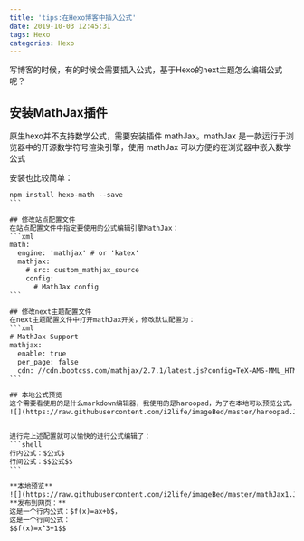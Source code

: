 ```yaml
---
title: 'tips:在Hexo博客中插入公式'
date: 2019-10-03 12:45:31
tags: Hexo
categories: Hexo
---
```


写博客的时候，有的时候会需要插入公式，基于Hexo的next主题怎么编辑公式呢？

## 安装MathJax插件
原生hexo并不支持数学公式，需要安装插件 mathJax。mathJax 是一款运行于浏览器中的开源数学符号渲染引擎，使用 mathJax 可以方便的在浏览器中嵌入数学公式

安装也比较简单：
````xml
npm install hexo-math --save
```

## 修改站点配置文件
在站点配置文件中指定要使用的公式编辑引擎MathJax：
```xml
math:
  engine: 'mathjax' # or 'katex'
  mathjax:
    # src: custom_mathjax_source
    config:
      # MathJax config
```

## 修改next主题配置文件
在next主题配置文件中打开mathJax开关，修改默认配置为：
```xml
# MathJax Support
mathjax:
  enable: true
  per_page: false
  cdn: //cdn.bootcss.com/mathjax/2.7.1/latest.js?config=TeX-AMS-MML_HTMLorMML
```

## 本地公式预览
这个需要看使用的是什么markdown编辑器，我使用的是haroopad，为了在本地可以预览公式，所以需要对haroopad进行设置：
![](https://raw.githubusercontent.com/i2life/imageBed/master/haroopad.JPG)


进行完上述配置就可以愉快的进行公式编辑了：
```shell
行内公式：$公式$
行间公式：$$公式$$
```

**本地预览**
![](https://raw.githubusercontent.com/i2life/imageBed/master/mathJax1.JPG)
**发布到网页：**
这是一个行内公式：$f(x)=ax+b$，
这是一个行间公式：
$$f(x)=x^3+1$$




